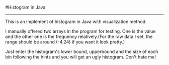 #Histogram in Java   
   
---
   
This is an implement of histogram in Java with visualization method.   
   
I manually offered two arrays in the program for testing. One is the value and the other one is the frequency relatively.(For the raw data I set, the range should be around (-4,24) if you want it look pretty.)   
   
Just enter the histogram's lower bound, upperbound and the size of each bin following the hints and you will get an ugly histogram. Don't hate me!   
